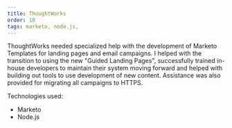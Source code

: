 ```yaml
---
title: ThoughtWorks
order: 10
tags: marketo, node.js, 
---
```


ThoughtWorks needed specialized help with the development of Marketo Templates for landing pages and email campaigns. I helped with the transition to using the new "Guided Landing Pages", successfully trained in-house developers to maintain their system moving forward and helped with building out tools to use development of new content. Assistance was also provided for migrating all campaigns to HTTPS.

Technologies used:

* Marketo
* Node.js
